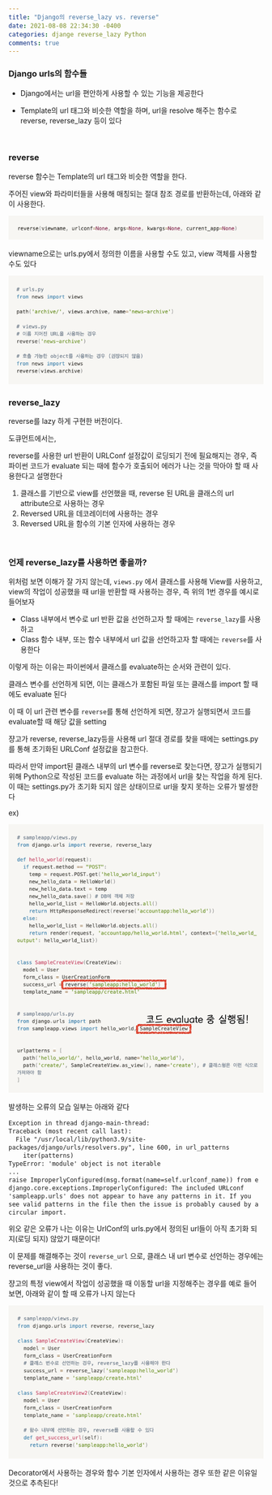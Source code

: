 ```yaml
---
title: "Django의 reverse_lazy vs. reverse" 
date: 2021-08-08 22:34:30 -0400
categories: djange reverse_lazy Python
comments: true
---
```


### Django urls의 함수들
- Django에서는 url을 편안하게 사용할 수 있는 기능을 제공한다

- Template의 url 태그와 비슷한 역할을 하며, url을 resolve 해주는 함수로 reverse, reverse_lazy 등이 있다

<br/>


### reverse
reverse 함수는 Template의 url 태그와 비슷한 역할을 한다. 

주어진 view와 파라미터들을 사용해 매칭되는 절대 참조 경로를 반환하는데, 아래와 같이 사용한다.

<img src="/assets/images/django/how to use reverse.png">


viewname으로는 urls.py에서 정의한 이름을 사용할 수도 있고, view 객체를 사용할 수도 있다

<img src="/assets/images/django/urls and views.png">

<br/>


### reverse_lazy
reverse를 lazy 하게 구현한 버전이다. 

도큐먼트에서는,

reverse를 사용한 url 반환이 URLConf 설정값이 로딩되기 전에 필요해지는 경우, 즉 파이썬 코드가 evaluate 되는 때에 함수가 호출되어 에러가 나는 것을 막아야 할 때 사용한다고 설명한다
1. 클래스를 기반으로 view를 선언했을 때, reverse 된 URL을 클래스의 url attribute으로 사용하는 경우
2. Reversed URL을 데코레이터에 사용하는 경우
3. Reversed URL을 함수의 기본 인자에 사용하는 경우


<br/>

### 언제 reverse_lazy를 사용하면 좋을까?
위처럼 보면 이해가 잘 가지 않는데, ```views.py``` 에서 클래스를 사용해 View를 사용하고, view의 작업이 성공했을 때 url을 반환할 때 사용하는 경우, 즉 위의 1번 경우를 예시로 들어보자

- Class 내부에서 변수로 url 반환 값을 선언하고자 할 때에는 ```reverse_lazy```를 사용하고
- Class 함수 내부, 또는 함수 내부에서 url 값을 선언하고자 할 때에는 ```reverse```를 사용한다

이렇게 하는 이유는 파이썬에서 클래스를 evaluate하는 순서와 관련이 있다.

클래스 변수를 선언하게 되면, 이는 클래스가 포함된 파일 또는 클래스를 import 할 때에도 evaluate 된다

이 때 이 url 관련 변수를 ```reverse```를 통해 선언하게 되면, 쟝고가 실행되면서 코드를 evaluate할 때 해당 값을 setting


쟝고가 reverse, reverse_lazy등을 사용해 url 절대 경로를 찾을 때에는 settings.py를 통해 초기화된 URLConf 설정값을 참고한다.

따라서 만약 import된 클래스 내부의 url 변수를 reverse로 찾는다면, 쟝고가 실행되기 위해 Python으로 작성된 코드를 evaluate 하는 과정에서 url을 찾는 작업을 하게 된다.
이 때는 settings.py가 초기화 되지 않은 상태이므로 url을 찾지 못하는 오류가 발생한다



ex)

<img src="/assets/images/django/reverse_error.png">



발생하는 오류의 모습 일부는 아래와 같다
```
Exception in thread django-main-thread:
Traceback (most recent call last):
  File "/usr/local/lib/python3.9/site-packages/django/urls/resolvers.py", line 600, in url_patterns
    iter(patterns)
TypeError: 'module' object is not iterable
...
raise ImproperlyConfigured(msg.format(name=self.urlconf_name)) from e
django.core.exceptions.ImproperlyConfigured: The included URLconf 'sampleapp.urls' does not appear to have any patterns in it. If you see valid patterns in the file then the issue is probably caused by a circular import.
```
위오 같은 오류가 나는 이유는 UrlConf의 urls.py에서 정의된 url들이 아직 초기화 되지(로딩 되지) 않았기 때문이다!


이 문제를 해결해주는 것이 ```reverse_url``` 으로, 클래스 내 url 변수로 선언하는 경우에는 reverse_url을 사용하는 것이 좋다. 

쟝고의 특정 view에서 작업이 성공했을 때 이동할 url을 지정해주는 경우를 예로 들어 보면, 아래와 같이 할 때 오류가 나지 않는다

<img src="/assets/images/django/reverse_lazy_good.png">



Decorator에서 사용하는 경우와 함수 기본 인자에서 사용하는 경우 또한 같은 이유일 것으로 추측된다!